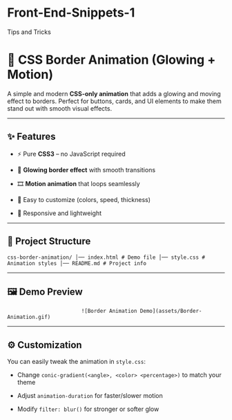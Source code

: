 # Front-End-Snippets-1
Tips and Tricks 


# 🌟 CSS Border Animation (Glowing + Motion)

A simple and modern **CSS-only animation** that adds a glowing and moving effect to borders. Perfect for buttons, cards, and UI elements to make them stand out with smooth visual effects.

----------

## ✨ Features

-   ⚡ Pure **CSS3** – no JavaScript required
    
-   🌈 **Glowing border effect** with smooth transitions
    
-   🎞️ **Motion animation** that loops seamlessly
    
-   🔧 Easy to customize (colors, speed, thickness)
    
-   📱 Responsive and lightweight
    

----------

## 📂 Project Structure

`css-border-animation/
│── index.html # Demo file │── style.css # Animation styles │── README.md # Project info` 
    
----------

## 🖼️ Demo Preview

                            ![Border Animation Demo](assets/Border-Animation.gif)

----------

## ⚙️ Customization

You can easily tweak the animation in `style.css`:

-   Change `conic-gradient(<angle>, <color> <percentage>)` to match your theme
    
-   Adjust `animation-duration` for faster/slower motion
    
-   Modify `filter: blur()` for stronger or softer glow
